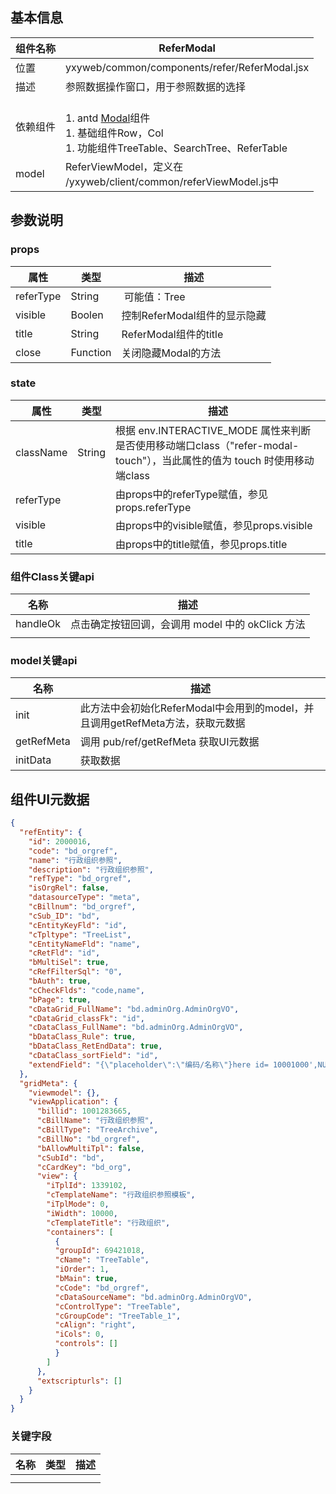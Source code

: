 <a name="9e5ffa06"></a>
## 基本信息
| 组件名称 | ReferModal |
| --- | --- |
| 位置 | yxyweb/common/components/refer/ReferModal.jsx |
| 描述 | 参照数据操作窗口，用于参照数据的选择 |
| 依赖组件 | <br />1. antd [Modal](https://ant.design/components/modal-cn/#header)组件<br />1. 基础组件Row，Col<br />1. 功能组件TreeTable、SearchTree、ReferTable<br /> |
| model | ReferViewModel，定义在<br />/yxyweb/client/common/referViewModel.js中 |

<a name="21f2fa80"></a>
## 参数说明
<a name="props"></a>
### props
| 属性 | 类型 | 描述 |
| --- | --- | --- |
| referType | String |  可能值：Tree|TreeTable|Table|TreeList，用来决定Modal中使用何种组件渲染数据<br />1. Tree（树形） 使用 SearchTree 组件<br />1. TreeTable（左树右表） 使用 SearchTree 和 ReferTable组件<br />1. Table（表）使用 ReferTable 组件<br />1. TreeList （树形表）使用 TreeTable组件<br /> |
| visible | Boolen | 控制ReferModal组件的显示隐藏 |
| title | String | ReferModal组件的title |
| close | Function | 关闭隐藏Modal的方法 |



<a name="state"></a>
### state
| 属性 | 类型 | 描述 |
| --- | --- | --- |
| className | String | 根据 env.INTERACTIVE_MODE 属性来判断是否使用移动端口class（"refer-modal-touch"），当此属性的值为 touch 时使用移动端class |
| referType |  | 由props中的referType赋值，参见props.referType |
| visible |  | 由props中的visible赋值，参见props.visible |
| title |  | 由props中的title赋值，参见props.title |


<a name="a233bccd"></a>
### 组件Class关键api
| 名称 | 描述 |
| --- | --- |
| handleOk | 点击确定按钮回调，会调用 model 中的 okClick 方法 |
|  |  |


<a name="486f7fc7"></a>
### model关键api
| 名称 | 描述 |
| --- | --- |
| init  | 此方法中会初始化ReferModal中会用到的model，并且调用getRefMeta方法，获取元数据 |
| getRefMeta | 调用 pub/ref/getRefMeta 获取UI元数据 |
| initData | 获取数据 |

<a name="924c9ad3"></a>
## 组件UI元数据

```json
{
  "refEntity": {
    "id": 2000016,
    "code": "bd_orgref",
    "name": "行政组织参照",
    "description": "行政组织参照",
    "refType": "bd_orgref",
    "isOrgRel": false,
    "datasourceType": "meta",
    "cBillnum": "bd_orgref",
    "cSub_ID": "bd",
    "cEntityKeyFld": "id",
    "cTpltype": "TreeList",
    "cEntityNameFld": "name",
    "cRetFld": "id",
    "bMultiSel": true,
    "cRefFilterSql": "0",
    "bAuth": true,
    "cCheckFlds": "code,name",
    "bPage": true,
    "cDataGrid_FullName": "bd.adminOrg.AdminOrgVO",
    "cDataGrid_classFk": "id",
    "cDataClass_FullName": "bd.adminOrg.AdminOrgVO",
    "bDataClass_Rule": true,
    "bDataClass_RetEndData": true,
    "cDataClass_sortField": "id",
    "extendField": "{\"placeholder\":\"编码/名称\"}here id= 10001000',NULL);"
  },
  "gridMeta": {
    "viewmodel": {},
    "viewApplication": {
      "billid": 1001283665,
      "cBillName": "行政组织参照",
      "cBillType": "TreeArchive",
      "cBillNo": "bd_orgref",
      "bAllowMultiTpl": false,
      "cSubId": "bd",
      "cCardKey": "bd_org",
      "view": {
        "iTplId": 1339102,
        "cTemplateName": "行政组织参照模板",
        "iTplMode": 0,
        "iWidth": 10000,
        "cTemplateTitle": "行政组织",
        "containers": [
          {
          "groupId": 69421018,
          "cName": "TreeTable",
          "iOrder": 1,
          "bMain": true,
          "cCode": "bd_orgref",
          "cDataSourceName": "bd.adminOrg.AdminOrgVO",
          "cControlType": "TreeTable",
          "cGroupCode": "TreeTable_1",
          "cAlign": "right",
          "iCols": 0,
          "controls": []
          }
        ]
      },
      "extscripturls": []
    }
  }
}
```

<a name="9c4fb4c7"></a>
### 关键字段

| 名称 | 类型 | 描述 |
| --- | --- | --- |
|  |  |  |
|  |  |  |